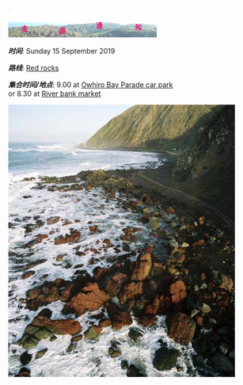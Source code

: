 ![skyline](_images/skyline2.png)

***时间***: Sunday 15 September 2019

***路线***: [Red rocks](https://wellington.govt.nz/recreation/enjoy-the-outdoors/beaches-and-coast/southern-suburbs/red-rocks-pariwhero)

***集合时间/地点***:  9.00 at [Owhiro Bay Parade car park](https://www.google.com/maps/place/41%C2%B020'54.1%22S+174%C2%B044'58.3%22E/@-41.3483597,174.7482611,17z/data=!4m6!3m5!1s0x0:0x0!7e2!8m2!3d-41.3483615!4d174.7495334)
 <br/>
or 8.30 at [River bank market](https://www.google.com/maps/place/Riverbank+Market/@-41.2064562,174.9055819,19z/data=!4m5!3m4!1s0x0:0xc00255f7c5f2a824!8m2!3d-41.2064751!4d174.9054015)



![redrocks](_images/redrocks.jpg)
